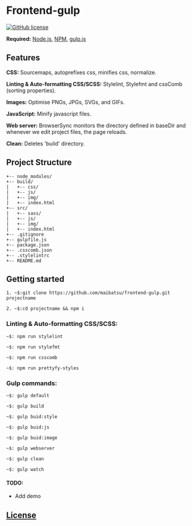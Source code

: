 # Frontend-gulp
[![GitHub license](https://img.shields.io/badge/license-MIT-blue.svg)](https://raw.githubusercontent.com/maibatsu/frontend-gulp/master/LICENSE)

**Required:** [Node.js](https://nodejs.org/), [NPM](https://www.npmjs.com/), [gulp.js](http://gulpjs.com/)


## Features

**CSS:** Sourcemaps, autoprefixes css, minifies css, normalize.

**Linting & Auto-formatting CSS/SCSS:** Stylelint, Stylefmt and cssComb (sorting properties).

**Images:** Optimise PNGs, JPGs, SVGs, and GIFs.

**JavaScript:** Minify javascript files.

**Web server:** BrowserSync monitors the directory defined in baseDir and whenever we edit project files, the page reloads.

**Clean:** Deletes 'build' directory.

## Project Structure
```
+-- node_modules/
+-- build/
|   +-- css/
|   +-- js/
|   +-- img/
|   +-- index.html
+-- src/
|   +-- sass/
|   +-- js/
|   +-- img/
|   +-- index.html
+-- .gitignore
+-- gulpfile.js
+-- package.json
+-- .csscomb.json
+-- .stylelintrc
+-- README.md
```
## Getting started
```
1. ~$:git clone https://github.com/maibatsu/frontend-gulp.git projectname

2. ~$:cd projectname && npm i
```

### Linting & Auto-formatting CSS/SCSS:

```
~$: npm run stylelint
```
```
~$: npm run stylefmt
```
```
~$: npm run csscomb
```
```
~$: npm run prettyfy-styles
```

### Gulp commands:

```
~$: gulp default
```
```
~$: gulp build
```
```
~$: gulp buid:style
```
```
~$: gulp buid:js
```
```
~$: gulp buid:image
```
```
~$: gulp webserver
```
```
~$: gulp clean
```
```
~$: gulp watch
```

#### TODO:
* Add demo


## [License](LICENSE)
